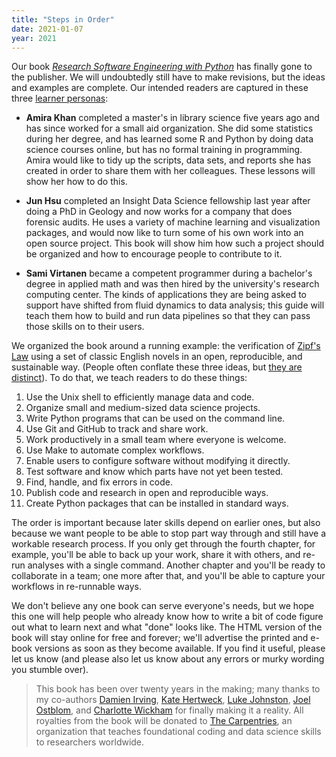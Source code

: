 ```yaml
---
title: "Steps in Order"
date: 2021-01-07
year: 2021
---
```


Our book <a href="https://merely-useful.github.io/py-rse/"><em>Research Software Engineering with Python</em></a>
has finally gone to the publisher.
We will undoubtedly still have to make revisions,
but the ideas and examples are complete.
Our intended readers are captured in these three [learner personas](https://teachtogether.tech/en/index.html#s:process-personas):

-   **Amira Khan**
    completed a master's in library science five years ago
    and has since worked for a small aid organization.
    She did some statistics during her degree,
    and has learned some R and Python by doing data science courses online,
    but has no formal training in programming.
    Amira would like to tidy up the scripts, data sets, and reports she has created
    in order to share them with her colleagues.
    These lessons will show her how to do this.

-   **Jun Hsu**
    completed an Insight Data Science fellowship last year after doing a PhD in Geology
    and now works for a company that does forensic audits.
    He uses a variety of machine learning and visualization packages,
    and would now like to turn some of his own work into an open source project.
    This book will show him how such a project should be organized
    and how to encourage people to contribute to it.

-   **Sami Virtanen**
    became a competent programmer during a bachelor's degree in applied math
    and was then hired by the university's research computing center.
    The kinds of applications they are being asked to support
    have shifted from fluid dynamics to data analysis;
    this guide will teach them how to build and run data pipelines
    so that they can pass those skills on to their users.

We organized the book around a running example:
the verification of [Zipf's Law](https://en.wikipedia.org/wiki/Zipf%27s_law)
using a set of classic English novels
in an open, reproducible, and sustainable way.
(People often conflate these three ideas,
but [they are distinct](https://merely-useful.github.io/py-rse/index.html#intro-big-picture)).
To do that,
we teach readers to do these things:

1.   Use the Unix shell to efficiently manage data and code.
2.   Organize small and medium-sized data science projects.
3.   Write Python programs that can be used on the command line.
4.   Use Git and GitHub to track and share work.
5.   Work productively in a small team where everyone is welcome.
6.   Use Make to automate complex workflows.
7.   Enable users to configure software without modifying it directly.
8.   Test software and know which parts have not yet been tested.
9.   Find, handle, and fix errors in code.
10.  Publish code and research in open and reproducible ways.
11.  Create Python packages that can be installed in standard ways.

The order is important because later skills depend on earlier ones,
but also because we want people to be able to stop part way through
and still have a workable research process.
If you only get through the fourth chapter,
for example,
you'll be able to back up your work,
share it with others,
and re-run analyses with a single command.
Another chapter and you'll be ready to collaborate in a team;
one more after that,
and you'll be able to capture your workflows in re-runnable ways.

We don't believe any one book can serve everyone's needs,
but we hope this one will help people who already know how to write a bit of code
figure out what to learn next and what "done" looks like.
The HTML version of the book will stay online for free and forever;
we'll advertise the printed and e-book versions as soon as they become available.
If you find it useful,
please let us know
(and please also let us know about any errors or murky wording you stumble over).

> This book has been over twenty years in the making;
> many thanks to my co-authors
> [Damien Irving](https://damienirving.github.io/),
> [Kate Hertweck](https://katehertweck.com/),
> [Luke Johnston](https://lukewjohnston.com/),
> [Joel Ostblom](https://joelostblom.com/), and
> [Charlotte Wickham](https://www.cwick.co.nz/)
> for finally making it a reality.
> All royalties from the book will be donated to [The Carpentries](http://carpentries.org),
> an organization that teaches foundational coding and data science skills to researchers worldwide.
